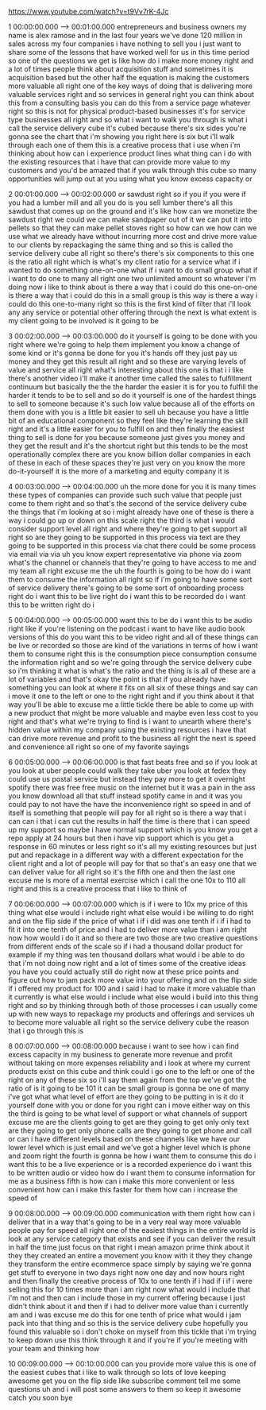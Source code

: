 https://www.youtube.com/watch?v=t9Vv7rK-4Jc

1 00:00:00.000 --\> 00:01:00.000 entrepreneurs and business owners my
name is alex ramose and in the last four years we've done 120 million in
sales across my four companies i have nothing to sell you i just want to
share some of the lessons that have worked well for us in this time
period so one of the questions we get is like how do i make more money
right and a lot of times people think about acquisition stuff and
sometimes it is acquisition based but the other half the equation is
making the customers more valuable all right one of the key ways of
doing that is delivering more valuable services right and so services in
general right you can think about this from a consulting basis you can
do this from a service page whatever right so this is not for physical
product-based businesses it's for service type businesses all right and
so what i want to walk you through is what i call the service delivery
cube it's cubed because there's six sides you're gonna see the chart
that i'm showing you right here is six but i'll walk through each one of
them this is a creative process that i use when i'm thinking about how
can i experience product lines what thing can i do with the existing
resources that i have that can provide more value to my customers and
you'd be amazed that if you walk through this cube so many opportunities
will jump out at you using what you know excess capacity or

2 00:01:00.000 --\> 00:02:00.000 or sawdust right so if you if you were
if you had a lumber mill and all you do is you sell lumber there's all
this sawdust that comes up on the ground and it's like how can we
monetize the sawdust right we could we can make sandpaper out of it we
can put it into pellets so that they can make pellet stoves right so how
can we how can we use what we already have without incurring more cost
and drive more value to our clients by repackaging the same thing and so
this is called the service delivery cube all right so there's there's
six components to this one is the ratio all right which is what's my
client ratio for a service what if i wanted to do something one-on-one
what if i want to do small group what if i want to do one to many all
right one two unlimited amount so whatever i'm doing now i like to think
about is there a way that i could do this one-on-one is there a way that
i could do this in a small group is this way is there a way i could do
this one-to-many right so this is the first kind of filter that i'll
look any any service or potential other offering through the next is
what extent is my client going to be involved is it going to be

3 00:02:00.000 --\> 00:03:00.000 do it yourself is going to be done with
you right where we're going to help them implement you know a change of
some kind or it's gonna be done for you it's hands off they just pay us
money and they get this result all right and so these are varying levels
of value and service all right what's interesting about this one is that
i i like there's another video i'll make it another time called the
sales to fulfillment continuum but basically the the the harder the
easier it is for you to fulfill the harder it tends to be to sell and so
do it yourself is one of the hardest things to sell to someone because
it's such low value because all of the efforts on them done with you is
a little bit easier to sell uh because you have a little bit of an
educational component so they feel like they're learning the skill right
and it's a little easier for you to fulfill on and then finally the
easiest thing to sell is done for you because someone just gives you
money and they get the result and it's the shortcut right but this tends
to be the most operationally complex there are you know billion dollar
companies in each of these in each of these spaces they're just very on
you know the more do-it-yourself it is the more of a marketing and
equity company it is

4 00:03:00.000 --\> 00:04:00.000 uh the more done for you it is many
times these types of companies can provide such such value that people
just come to them right and so that's the second of the service delivery
cube the things that i'm looking at so i might already have one of these
is there a way i could go up or down on this scale right the third is
what i would consider support level all right and where they're going to
get support all right so are they going to be supported in this process
via text are they going to be supported in this process via chat there
could be some process via email via via uh you know expert
representative via phone via zoom what's the channel or channels that
they're going to have access to me and my team all right excuse me the
uh the fourth is going to be how do i want them to consume the
information all right so if i'm going to have some sort of service
delivery there's going to be some sort of onboarding process right do i
want this to be live right do i want this to be recorded do i want this
to be written right do i

5 00:04:00.000 --\> 00:05:00.000 want this to be do i want this to be
audio right like if you're listening on the podcast i want to have like
audio book versions of this do you want this to be video right and all
of these things can be live or recorded so those are kind of the
variations in terms of how i want them to consume right this is the
consumption piece consumption consume the information right and so we're
going through the service delivery cube so i'm thinking it what is
what's the ratio and the thing is is all of these are a lot of variables
and that's okay the point is that if you already have something you can
look at where it fits on all six of these things and say can i move it
one to the left or one to the right right and if you think about it that
way you'll be able to excuse me a little tickle there be able to come up
with a new product that might be more valuable and maybe even less cost
to you right and that's what we're trying to find is i want to unearth
where there's hidden value within my company using the existing
resources i have that can drive more revenue and profit to the business
all right the next is speed and convenience all right so one of my
favorite sayings

6 00:05:00.000 --\> 00:06:00.000 is that fast beats free and so if you
look at you look at uber people could walk they take uber you look at
fedex they could use us postal service but instead they pay more to get
it overnight spotify there was free free music on the internet but it
was a pain in the ass you know download all that stuff instead spotify
came in and it was you could pay to not have the have the inconvenience
right so speed in and of itself is something that people will pay for
all right so is there a way that i can can i that i can cut the results
in half the time is there that i can speed up my support so maybe i have
normal support which is you know you get a repo apply at 24 hours but
then i have vip support which is you get a response in 60 minutes or
less right so it's all my existing resources but just put and repackage
in a different way with a different expectation for the client right and
a lot of people will pay for that so that's an easy one that we can
deliver value for all right so it's the fifth one and then the last one
excuse me is more of a mental exercise which i call the one 10x to 110
all right and this is a creative process that i like to think of

7 00:06:00.000 --\> 00:07:00.000 which is if i were to 10x my price of
this thing what else would i include right what else would i be willing
to do right and on the flip side if the price of what i if i did was one
tenth if i if i had to fit it into one tenth of price and i had to
deliver more value than i am right now how would i do it and so there
are two those are two creative questions from different ends of the
scale so if i had a thousand dollar product for example if my thing was
ten thousand dollars what would i be able to do that i'm not doing now
right and a lot of times some of the creative ideas you have you could
actually still do right now at these price points and figure out how to
jam pack more value into your offering and on the flip side if i offered
my product for 100 and i said i had to make it more valuable than it
currently is what else would i include what else would i build into this
thing right and so by thinking through both of those processes i can
usually come up with new ways to repackage my products and offerings and
services uh to become more valuable all right so the service delivery
cube the reason that i go through this is

8 00:07:00.000 --\> 00:08:00.000 because i want to see how i can find
excess capacity in my business to generate more revenue and profit
without taking on more expenses reliability and i look at where my
current products exist on this cube and think could i go one to the left
or one of the right on any of these six so i'll say them again from the
top we've got the ratio of is it going to be 101 it can be small group
is gonna be one of many i've got what what level of effort are they
going to be putting in is it do it yourself done with you or done for
you right can i move either way on this the third is going to be what
level of support or what channels of support excuse me are the clients
going to get are they going to get only only text are they going to get
only phone calls are they going to get phone and call or can i have
different levels based on these channels like we have our lower level
which is just email and we've got a higher level which is phone and zoom
right the fourth is gonna be how i want them to consume this do i want
this to be a live experience or is a recorded experience do i want this
to be written audio or video how do i want them to consume information
for me as a business fifth is how can i make this more convenient or
less convenient how can i make this faster for them how can i increase
the speed of

9 00:08:00.000 --\> 00:09:00.000 communication with them right how can i
deliver that in a way that's going to be in a very real way more
valuable people pay for speed all right one of the easiest things in the
entire world is look at any service category that exists and see if you
can deliver the result in half the time just focus on that right i mean
amazon prime think about it they they created an entire a movement you
know with it they they change they transform the entire ecommerce space
simply by saying we're gonna get stuff to everyone in two days right now
one day and now hours right and then finally the creative process of 10x
to one tenth if i had if i if i were selling this for 10 times more than
i am right now what would i include that i'm not and then can i include
those in my current offering because i just didn't think about it and
then if i had to deliver more value than i currently am and i was excuse
me do this for one tenth of price what would i jam pack into that thing
and so this is the service delivery cube hopefully you found this
valuable so i don't choke on myself from this tickle that i'm trying to
keep down use this think through it and if you're if you're meeting with
your team and thinking how

10 00:09:00.000 --\> 00:10:00.000 can you provide more value this is one
of the easiest cubes that i like to walk through so lots of love keeping
awesome get you on the flip side like subscribe comment tell me some
questions uh and i will post some answers to them so keep it awesome
catch you soon bye
